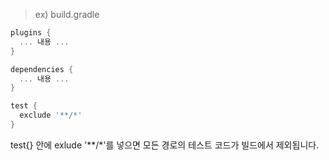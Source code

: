 > ex) build.gradle
~~~gradle
plugins {
  ... 내용 ...
}

dependencies {
  ... 내용 ...
}

test {
  exclude '**/*'
}
~~~

test{} 안에 exlude '**/*'를 넣으면 모든 경로의 테스트 코드가 빌드에서 제외됩니다.
